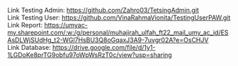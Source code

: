 Link Testing Admin: https://github.com/Zahro03/TetsingAdmin.git <br>
Link Testing User: https://github.com/VinaRahmaVionita/TestingUserPAW.git <br>
Link Report: https://umyac-my.sharepoint.com/:w:/g/personal/muhajirah_ulfah_ft22_mail_umy_ac_id/ESAsDLWjSUdHg_t2-WGl7HsBU3Q8oGqaxJ3A9-7uvgr02A?e=OsCHJV   <br>
Link Database: https://drive.google.com/file/d/1y1-1LGDoKe8prTG9obfu97oWpWsRzT0c/view?usp=sharing 
